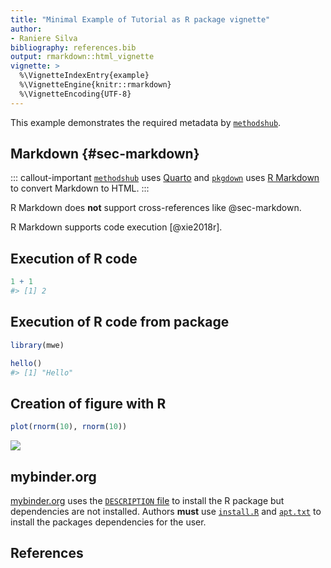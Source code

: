 ```yaml
---
title: "Minimal Example of Tutorial as R package vignette"
author:
- Raniere Silva
bibliography: references.bib
output: rmarkdown::html_vignette
vignette: >
  %\VignetteIndexEntry{example}
  %\VignetteEngine{knitr::rmarkdown}
  %\VignetteEncoding{UTF-8}
---
```


This example demonstrates the required metadata by
[`methodshub`](https://github.com/GESIS-Methods-Hub/methodshub).

## Markdown {#sec-markdown}

::: callout-important
[`methodshub`](https://github.com/GESIS-Methods-Hub/methodshub) uses
[Quarto](https://quarto.org/) and
[`pkgdown`](https://pkgdown.r-lib.org/) uses [R
Markdown](https://rmarkdown.rstudio.com/) to convert Markdown to HTML.
:::

R Markdown does **not** support cross-references like @sec-markdown.

R Markdown supports code execution [@xie2018r].

## Execution of R code

``` r
1 + 1
#> [1] 2
```

## Execution of R code from package

``` r
library(mwe)
```

``` r
hello()
#> [1] "Hello"
```

## Creation of figure with R

``` r
plot(rnorm(10), rnorm(10))
```

![](mwe_files/figure-markdown/unnamed-chunk-4-1.png)

## mybinder.org

[mybinder.org](https://mybinder.org/) uses the [`DESCRIPTION` file](https://github.com/GESIS-Methods-Hub/minimal-example-rstats-package/blob/main/DESCRIPTION) to install the R package but dependencies are not installed. Authors **must** use [`install.R`](https://repo2docker.readthedocs.io/en/latest/config_files.html#install-r-install-an-r-rstudio-environment) and [`apt.txt`](https://repo2docker.readthedocs.io/en/latest/config_files.html#apt-txt-install-packages-with-apt-get) to install the packages dependencies for the user.

## References
